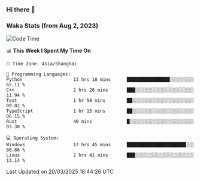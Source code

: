 ### Hi there 👋

### Waka Stats (from Aug 2, 2023)

<!--START_SECTION:waka-->
![Code Time](http://img.shields.io/badge/Code%20Time-723%20hrs%2022%20mins-blue)

📊 **This Week I Spent My Time On** 

```text
🕑︎ Time Zone: Asia/Shanghai

💬 Programming Languages: 
Python                   13 hrs 18 mins      ████████████████░░░░░░░░░   65.11 % 
C++                      2 hrs 26 mins       ███░░░░░░░░░░░░░░░░░░░░░░   11.94 % 
Text                     1 hr 50 mins        ██░░░░░░░░░░░░░░░░░░░░░░░   09.02 % 
TypeScript               1 hr 15 mins        ██░░░░░░░░░░░░░░░░░░░░░░░   06.15 % 
Rust                     40 mins             █░░░░░░░░░░░░░░░░░░░░░░░░   03.30 % 

💻 Operating System: 
Windows                  17 hrs 45 mins      ██████████████████████░░░   86.86 % 
Linux                    2 hrs 41 mins       ███░░░░░░░░░░░░░░░░░░░░░░   13.14 % 
```


 Last Updated on 20/03/2025 18:44:26 UTC
<!--END_SECTION:waka-->
